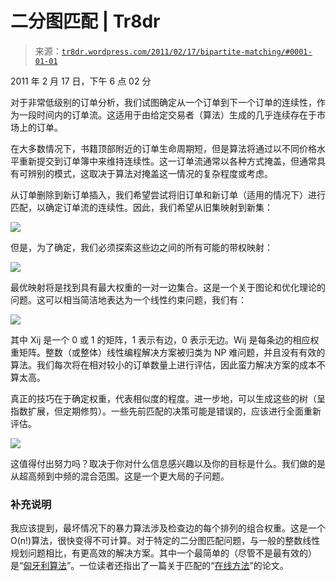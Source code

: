 <!--yml

类别：未分类

日期：2024 年 05 月 18 日 15 点 30 分 19 秒

-->

# 二分图匹配 | Tr8dr

> 来源：[`tr8dr.wordpress.com/2011/02/17/bipartite-matching/#0001-01-01`](https://tr8dr.wordpress.com/2011/02/17/bipartite-matching/#0001-01-01)

2011 年 2 月 17 日，下午 6 点 02 分

对于非常低级别的订单分析，我们试图确定从一个订单到下一个订单的连续性，作为一段时间内的订单流。这适用于由给定交易者（算法）生成的几乎连续存在于市场上的订单。

在大多数情况下，书籍顶部附近的订单生命周期短，但是算法将通过以不同价格水平重新提交到订单簿中来维持连续性。这一订单流通常以各种方式掩盖，但通常具有可辨别的模式，这取决于算法对掩盖这一情况的复杂程度或考虑。

从订单删除到新订单插入，我们希望尝试将旧订单和新订单（适用的情况下）进行匹配，以确定订单流的连续性。因此，我们希望从旧集映射到新集：

![](https://tr8dr.wordpress.com/wp-content/uploads/2011/02/screen-shot-2011-02-17-at-5-10-30-pm.png)

但是，为了确定，我们必须探索这些边之间的所有可能的带权映射：

![](https://tr8dr.wordpress.com/wp-content/uploads/2011/02/screen-shot-2011-02-17-at-5-15-26-pm.png)

最优映射将是找到具有最大权重的一对一边集合。这是一个关于图论和优化理论的问题。这可以相当简洁地表达为一个线性约束问题，我们有：

![](https://tr8dr.wordpress.com/wp-content/uploads/2011/02/screen-shot-2011-02-17-at-5-42-30-pm.png)

其中 Xij 是一个 0 或 1 的矩阵，1 表示有边，0 表示无边。Wij 是每条边的相应权重矩阵。整数（或整体）线性编程解决方案被归类为 NP 难问题，并且没有有效的算法。我们每次将在相对较小的订单数量上进行评估，因此蛮力解决方案的成本不算太高。

真正的技巧在于确定权重，代表相似度的程度。进一步地，可以生成这些的树（呈指数扩展，但定期修剪）。一些先前匹配的决策可能是错误的，应该进行全面重新评估。

![](https://tr8dr.wordpress.com/wp-content/uploads/2011/02/screen-shot-2011-02-17-at-5-59-50-pm.png)

这值得付出努力吗？取决于你对什么信息感兴趣以及你的目标是什么。我们做的是从超高频到中频的混合范围。这是一个更大局的子问题。

### 补充说明

我应该提到，最坏情况下的暴力算法涉及检查边的每个排列的组合权重。这是一个 O(n!)算法，很快变得不可计算。对于特定的二分图匹配问题，与一般的整数线性规划问题相比，有更高效的解决方案。其中一个最简单的（尽管不是最有效的）是“[匈牙利算法](http://en.wikipedia.org/wiki/Hungarian_algorithm)”。一位读者还指出了一篇关于匹配的“[在线方法](http://citeseerx.ist.psu.edu/viewdoc/download?doi=10.1.1.64.1078&rep=rep1&type=pdf)”的论文。
